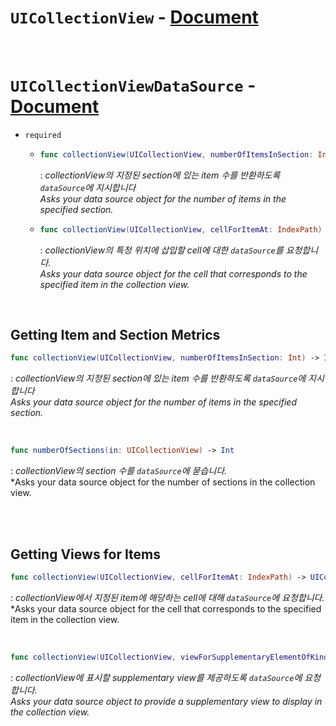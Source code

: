 # `UICollectionView` - [Document](https://developer.apple.com/documentation/uikit/uicollectionview)


<br>


# `UICollectionViewDataSource` - [Document](https://developer.apple.com/documentation/uikit/uicollectionviewdatasource)

- `required` 
    -   ```swift
        func collectionView(UICollectionView, numberOfItemsInSection: Int) -> Int
        ```
        : *collectionView의 지정된 section에 있는 item 수를 반환하도록 `dataSource`에 지시합니다*
        <br>*Asks your data source object for the number of items in the specified section.*
    
    -   ```swift
        func collectionView(UICollectionView, cellForItemAt: IndexPath) -> UICollectionViewCell
        ```
        : *collectionView의 특정 위치에 삽입할 cell에 대한 `dataSource`를 요청합니다.*
        <br>*Asks your data source object for the cell that corresponds to the specified item in the collection view.*


<br>


## Getting Item and Section Metrics

```swift
func collectionView(UICollectionView, numberOfItemsInSection: Int) -> Int
```
: *collectionView의 지정된 section에 있는 item 수를 반환하도록 `dataSource`에 지시합니다*
<br>*Asks your data source object for the number of items in the specified section.*


<br>



```swift
func numberOfSections(in: UICollectionView) -> Int
```
: *collectionView의 section 수를 `dataSource`에 묻습니다.*
<br>*Asks your data source object for the number of sections in the collection view.


<br>
<br>


## Getting Views for Items

```swift
func collectionView(UICollectionView, cellForItemAt: IndexPath) -> UICollectionViewCell
```
: *collectionView에서 지정된 item에 해당하는 cell에 대해 `dataSource`에 요청합니다.*
<br>*Asks your data source object for the cell that corresponds to the specified item in the collection view.


<br>


```swift
func collectionView(UICollectionView, viewForSupplementaryElementOfKind: String, at: IndexPath) -> UICollectionReusableView
```
: *collectionView에 표시할 supplementary view를 제공하도록 `dataSource`에 요청합니다.*
<br>*Asks your data source object to provide a supplementary view to display in the collection view.*